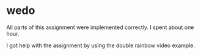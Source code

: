 # wedo

All parts of this assignment were implemented correctly.
I spent about one hour.

I got help with the assignment by using the double rainbow video example.
